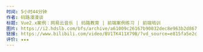```yaml
---
时间: 5小时44分钟
作者: 码路漫漫谈
标题: Vue2.x案例：网易云音乐 | 码路教育 | 前端案例练习 | 前端培训
图片: https://i2.hdslb.com/bfs/archive/a61009c26167b90032dec8e963b2d867c5b1d46a.png@518w_290h_1c_!web-video-share-cover.webp
链接: https://www.bilibili.com/video/BV1TK411X79B/?vd_source=e815fa5e2c428a98163e9d19be40ec58
评价: ★★★
---
```

